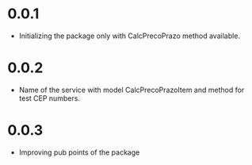# 0.0.1

* Initializing the package only with CalcPrecoPrazo method available.

# 0.0.2

* Name of the service with model CalcPrecoPrazoItem and method for test CEP numbers.

# 0.0.3

* Improving pub points of the package

